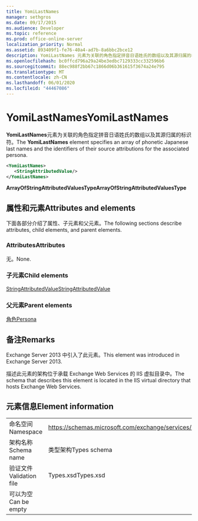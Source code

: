 ```yaml
---
title: YomiLastNames
manager: sethgros
ms.date: 09/17/2015
ms.audience: Developer
ms.topic: reference
ms.prod: office-online-server
localization_priority: Normal
ms.assetid: 893409f1-fe76-40a4-ad7b-8a6bbc2bce12
description: YomiLastNames 元素为关联的角色指定拼音日语姓氏的数组以及其源归属的标识符。
ms.openlocfilehash: bc0ffcd796a29a24be3edbc7129333cc332596b6
ms.sourcegitcommit: 88ec988f2bb67c1866d06b361615f3674a24e795
ms.translationtype: MT
ms.contentlocale: zh-CN
ms.lasthandoff: 06/01/2020
ms.locfileid: "44467086"
---
```

# <a name="yomilastnames"></a><span data-ttu-id="bd0f5-103">YomiLastNames</span><span class="sxs-lookup"><span data-stu-id="bd0f5-103">YomiLastNames</span></span>

<span data-ttu-id="bd0f5-104">**YomiLastNames**元素为关联的角色指定拼音日语姓氏的数组以及其源归属的标识符。</span><span class="sxs-lookup"><span data-stu-id="bd0f5-104">The **YomiLastNames** element specifies an array of phonetic Japanese last names and the identifiers of their source attributions for the associated persona.</span></span> 
  
```XML
<YomiLastNames>
   <StringAttributedValue/>
</YomiLastNames>
```

 <span data-ttu-id="bd0f5-105">**ArrayOfStringAttributedValuesType**</span><span class="sxs-lookup"><span data-stu-id="bd0f5-105">**ArrayOfStringAttributedValuesType**</span></span>
## <a name="attributes-and-elements"></a><span data-ttu-id="bd0f5-106">属性和元素</span><span class="sxs-lookup"><span data-stu-id="bd0f5-106">Attributes and elements</span></span>

<span data-ttu-id="bd0f5-107">下面各部分介绍了属性、子元素和父元素。</span><span class="sxs-lookup"><span data-stu-id="bd0f5-107">The following sections describe attributes, child elements, and parent elements.</span></span>
  
### <a name="attributes"></a><span data-ttu-id="bd0f5-108">Attributes</span><span class="sxs-lookup"><span data-stu-id="bd0f5-108">Attributes</span></span>

<span data-ttu-id="bd0f5-109">无。</span><span class="sxs-lookup"><span data-stu-id="bd0f5-109">None.</span></span>
  
### <a name="child-elements"></a><span data-ttu-id="bd0f5-110">子元素</span><span class="sxs-lookup"><span data-stu-id="bd0f5-110">Child elements</span></span>

[<span data-ttu-id="bd0f5-111">StringAttributedValue</span><span class="sxs-lookup"><span data-stu-id="bd0f5-111">StringAttributedValue</span></span>](stringattributedvalue.md)
  
### <a name="parent-elements"></a><span data-ttu-id="bd0f5-112">父元素</span><span class="sxs-lookup"><span data-stu-id="bd0f5-112">Parent elements</span></span>

[<span data-ttu-id="bd0f5-113">角色</span><span class="sxs-lookup"><span data-stu-id="bd0f5-113">Persona</span></span>](persona.md)
  
## <a name="remarks"></a><span data-ttu-id="bd0f5-114">备注</span><span class="sxs-lookup"><span data-stu-id="bd0f5-114">Remarks</span></span>

<span data-ttu-id="bd0f5-115">Exchange Server 2013 中引入了此元素。</span><span class="sxs-lookup"><span data-stu-id="bd0f5-115">This element was introduced in Exchange Server 2013.</span></span>
  
<span data-ttu-id="bd0f5-116">描述此元素的架构位于承载 Exchange Web Services 的 IIS 虚拟目录中。</span><span class="sxs-lookup"><span data-stu-id="bd0f5-116">The schema that describes this element is located in the IIS virtual directory that hosts Exchange Web Services.</span></span>
  
## <a name="element-information"></a><span data-ttu-id="bd0f5-117">元素信息</span><span class="sxs-lookup"><span data-stu-id="bd0f5-117">Element information</span></span>

|||
|:-----|:-----|
|<span data-ttu-id="bd0f5-118">命名空间</span><span class="sxs-lookup"><span data-stu-id="bd0f5-118">Namespace</span></span>  <br/> |https://schemas.microsoft.com/exchange/services/2006/types  <br/> |
|<span data-ttu-id="bd0f5-119">架构名称</span><span class="sxs-lookup"><span data-stu-id="bd0f5-119">Schema name</span></span>  <br/> |<span data-ttu-id="bd0f5-120">类型架构</span><span class="sxs-lookup"><span data-stu-id="bd0f5-120">Types schema</span></span>  <br/> |
|<span data-ttu-id="bd0f5-121">验证文件</span><span class="sxs-lookup"><span data-stu-id="bd0f5-121">Validation file</span></span>  <br/> |<span data-ttu-id="bd0f5-122">Types.xsd</span><span class="sxs-lookup"><span data-stu-id="bd0f5-122">Types.xsd</span></span>  <br/> |
|<span data-ttu-id="bd0f5-123">可以为空</span><span class="sxs-lookup"><span data-stu-id="bd0f5-123">Can be empty</span></span>  <br/> ||
   

